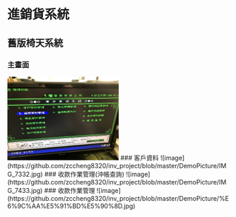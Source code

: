 # 進銷貨系統
## 舊版椅天系統
### 主畫面

<img src="https://github.com/zccheng8320/inv_project/blob/master/DemoPicture/IMG_7128.jpg" width="50%" height="50%">
### 客戶資料
![image](https://github.com/zccheng8320/inv_project/blob/master/DemoPicture/IMG_7332.jpg)
### 收款作業管理(沖帳查詢)
![image](https://github.com/zccheng8320/inv_project/blob/master/DemoPicture/IMG_7433.jpg)
### 收款作業管理
![image](https://github.com/zccheng8320/inv_project/blob/master/DemoPicture/%E6%9C%AA%E5%91%BD%E5%90%8D.jpg)
